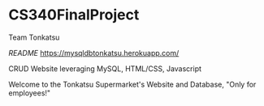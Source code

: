 # CS340FinalProject
Team Tonkatsu

*README*
https://mysqldbtonkatsu.herokuapp.com/

CRUD Website leveraging MySQL, HTML/CSS, Javascript

Welcome to the Tonkatsu Supermarket's Website and Database, "Only for employees!"
